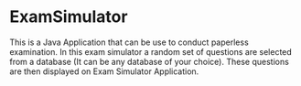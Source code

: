 # ExamSimulator
This is a Java Application that can be use to conduct paperless examination. 
In this  exam simulator a random set of questions
are selected from a database (It can be any database of your choice). These 
questions are then displayed on Exam Simulator Application.
